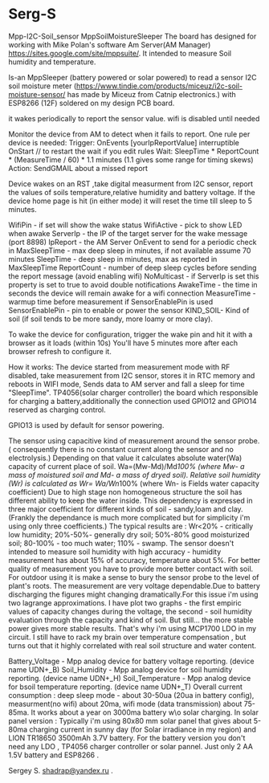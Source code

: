 # Serg-S
Mpp-I2C-Soil_sensor
MppSoilMoistureSleeper
The board has designed for working with Mike Polan's software Am Server(AM Manager) https://sites.google.com/site/mppsuite/.
It intended to measure Soil humidity and temperature.

 Is-an MppSleeper (battery powered or solar powered) to read a sensor I2C soil moisture meter (https://www.tindie.com/products/miceuz/i2c-soil-moisture-sensor/  has made by Miceuz from Catnip electronics.) with ESP8266 (12F) soldered on my design PCB board.
 
 it wakes periodically to report the sensor value.
 wifi is disabled until needed


 Monitor the device from AM to detect when it fails to report.  One rule per device is needed:
 Trigger:  OnEvents [yourIpReportValue] interruptible
 OnStart // to restart the wait if you edit rules
 Wait: SleepTime * ReportCount * (MeasureTime / 60) * 1.1 minutes (1.1 gives some range for timing skews)
 Action:  SendGMAIL about a missed report


Device wakes on an RST ,take digital measurment from I2C sensor, report the values of soils temperature,relative humidity and battery voltage.
 If the device home page is hit (in either mode) it will reset the time till sleep to 5 minutes.

 WifiPin - if set will show the wake status
 WifiActive - pick to show LED when awake
 ServerIp - the IP of the target server for the wake message (port 8898)
 IpReport - the AM Server OnEvent to send for a periodic check in
 MaxSleepTime - max deep sleep in minutes, if not available assume 70 minutes
 SleepTime - deep sleep in minutes, max as reported in MaxSleepTime
 ReportCount - number of deep sleep cycles before sending the report message (avoid enabling wifi)
 NoMulticast - if ServerIp is set this property is set to true to avoid double notifications
 AwakeTime - the time in seconds the device will remain awake for a wifi connection
 MeasureTime - warmup time before measurement if SensorEnablePin is used
 SensorEnablePin - pin to enable or power the sensor
 KIND_SOIL- Kind of soil (if soil tends to be more sandy, more loamy or more clay). 
 
 To wake the device for configuration, trigger the wake pin and hit it with a browser as it loads (within 10s)
 You'll have 5 minutes more after each browser refresh to configure it.

How it works:
The device started from measurement mode with RF disabled, take measurement from I2C sensor, stores it in RTC memory and reboots in WIFI mode, 
Sends data to AM server and fall a sleep for time "SleepTime".
TP4056(solar charger controller) the board which responsible for charging a battery,additionally the connection used GPIO12 and GPIO14 reserved as charging control. 

GPIO13 is used by default for sensor powering.

The sensor using capacitive kind of measurement around the sensor probe.( consequently there is no constant current along the sensor and no electrolysis.)
Depending on that value it calculates absolute water(Wa) capacity of current place of soil.
Wa=(Mw-Md)/Md*100% (where Mw- a mass of moistured soil and Md- a mass of dryed soil). Relative soil humidity (Wr) is calculated as Wr= Wa/Wn*100% (where Wn- is Fields water capacity coefficient)
Due to high stage non homogeneous structure the soil has different ability to keep the water inside. This dependency is expressed in three major coefficient for different kinds of soil - sandy,loam and clay.
(Frankly the dependance is much more complicated but for simplicity i'm using only three coefficients.)
The typical results are : Wr<20% - critically low humidity; 20%-50%- generally dry soil; 50%-80% good moisturized soil; 80-100% - too much water; 110% - swamp.
The sensor doesn't intended to measure soil humidity with high accuracy - humidity measurement has about 15% of accuracy, temperature about 5%.
For better quality of measurement you have to provide more better contact with soil. 
For outdoor using it is make a sense to bury the sensor probe to the level of plant's roots.
The measurement are very voltage dependable.Due to battery discharging the figures might changing dramatically.For this issue i'm using two lagrange approximations.
I have plot two graphs - the first empiric values of capacity changes during the voltage, the second - soil humidity evaluation through the capacity and kind of soil.
But still... the more stable power gives more stable results. That's why i'm using MCP1700 LDO in my circuit.
I still have to rack my brain over temperature compensation , but turns out that it highly correlated with real soil structure and water content.

Battery_Voltage - Mpp analog device for battery voltage reporting. (device name UDN+_B)
Soil_Humidity -   Mpp analog device for soil humidity reporting. (device name UDN+_H)
Soil_Temperature  - Mpp analog device for bsoil temperature reporting. (device name UDN+_T)
 Overall current consumption : deep sleep mode - about 30-50ua (20ua in battery config), measurment(no wifi) about 20ma, wifi mode (data transmission) about 75-85ma.
It works about a year on 3000ma battery w\o solar charging.
 In solar panel version :
 Typically i'm using 80x80 mm solar panel that gives about 5-80ma charging current in sunny day (for Solar irradiance in my region) and LION TR18650 3500mAh 3.7V battery.
For the battery version you don't need any LDO , TP4056 charger controller or solar pannel. Just only 2 AA 1.5V battery and ESP8266 .

Sergey S. shadrap@yandex.ru .
